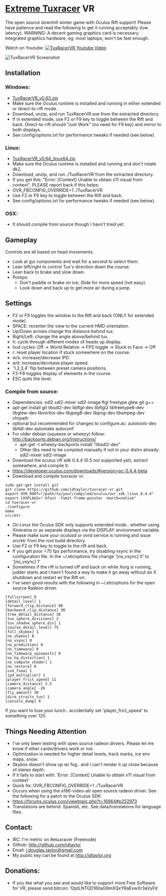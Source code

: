 # [Extreme Tuxracer](http://sourceforge.net/projects/extremetuxracer/) VR 

The open source downhill winter game with Oculus Rift support!  Please have patience and read the following to get it running acceptably (low latency).  WARNING: A decent gaming graphics card is necessary. Integrated graphics hardware, eg. most laptops, won't be fast enough.

Watch on Youtube:
[![TuxRacerVR Youtube Video](http://img.youtube.com/vi/sc76iido7fU/0.jpg)](http://www.youtube.com/watch?v=sc76iido7fU)

![TuxRacerVR Screenshot](https://d11g5bl75h7gks.cloudfront.net/shareuploads/submissions/1429606941987m8gjnka9k9/screens/1429606941987m8gjnka9k9_1429607598190.jpg)

## Installation

### Windows:
* [TuxRacerVR_v0.63.zip](https://github.com/jdtaylor/tuxracer-vr/releases/download/v0.63/TuxRacerVR_v0.63.zip)
* Make sure the Oculus runtime is installed and running in either extended or direct-to-rift mode.
* Download, unzip, and run TuxRacerVR.exe from the extracted directory.
* If in extended mode, use F2 or F9 key to toggle between the Rift and back.  Direct-to-rift should "Just Work" (no need for F9 key) and mirror to both displays.
* See config/options.txt for performance tweaks if needed (see below).

### Linux:
* [TuxRacerVR_v0.64_linux64.zip](https://github.com/jdtaylor/tuxracer-vr/releases/download/v0.64/TuxRacerVR_v0.64_linux64.zip)
* Make sure the Oculus runtime is installed and running and don't rotate dk2.
* Download, unzip, and run ./TuxRacerVR from the extracted directory.
 * If you get this: "Error: [Context] Unable to obtain x11 visual from context", PLEASE report back if this helps:
  * OVR_FBCONFIG_OVERRIDE=1 ./TuxRacerVR
* Use F2 or F9 key to toggle between the Rift and back.
* See config/options.txt for performance tweaks if needed (see below).

### OSX:
* It should compile from source though I havn't tried yet. 

## Gameplay
Controls are all based on head movements.
* Look at gui components and wait for a second to select them.
* Lean left/right to control Tux's direction down the course.
* Lean back to brake and slow down.
* Protips:
  * Don't paddle or brake on ice; Slide for more speed (not easy).
  * Look down and back up to get more air during a jump.

## Settings
* F2 or F9 toggles the window to the Rift and back (ONLY for extended mode).
* SPACE: recenter the view to the current HMD orientation.
* Up/Down arrows change the distance behind tux.
* Right/Left: change the angle above/behind tux.
* h: cycle through different modes of heads up display. 
 * hud cycles: Off -> World Relative -> FPS toggle -> Stuck to Face -> Off
* r: reset player location if stuck somewhere on the course.
* w/s: increase/decrease IPD.
* a/d: increase/decrease player speed.
* '1,2,3,4' flip between preset camera positions.
* F3-F8 toggles display of elements in the course.
* ESC quits the level.


### Compile from source:
* Dependencies: sdl2 sdl2-mixer sdl2-image ftgl freetype glew git g++
 * apt-get install git libsdl2-dev libftgl-dev libftgl2 libfreetype6-dev libglew-dev libvorbis-dev libjpeg8-dev libpng-dev libsmpeg-dev chrpath
 * optional but recommended for changes to configure.ac: autotools-dev libltdl-dev automake autoconf
 * For older debian (squeeze or wheezy) follow: http://backports.debian.org/Instructions/
   * apt-get -t wheezy-backports install "libsdl2-dev"
   * Other libs need to be compiled manually if not in your distro already: sdl2-mixer sdl2-image
* Download the oculus rift sdk 0.4.4 (0.5 not supported yet), extract somewhere, and compile it:
 * https://developer.oculus.com/downloads/#version=pc-0.4.4-beta
* Download and compile tuxracer vr:

 ```
sudo apt-get install git
git clone https://github.com/jdtaylor/tuxracer-vr.git
export OVR_ROOT="/path/to/your/compiled/oculus/ovr_sdk_linux_0.4.4"
export CXXFLAGS="-Ofast -fomit-frame-pointer -march=native" 
cd tuxracer-vr
./configure
make 
src/etr
 ```

* On Linux the Oculus SDK only supports extended mode.. whether using Xinerama or as separate displays via the DISPLAY environment variable.
* Please make sure your oculusd or ovrd service is running and issue src/etr from the root build directory.
* Use F2 or F9 key to toggle to the rift and back.
* If you get poor <75 fps performance, try disabling vsync in the configuration file.  In the ~/.etr/options file change '[no_vsync] 0' to '[no_vsync] 1'
* Sometimes if the rift is turned off and back on while Xorg is running, judder starts and I havn't found a way to make it go away without an X shutdown and restart w/ the Rift on.
* I've seen good results with the following in ~/.etr/options for the open source Radeon driver.

```
[fullscreen] 0
[detail_level] 1
[forward_clip_distance] 80
[backward_clip_distance] 30
[tree_detail_distance] 30
[tux_sphere_divisions] 2
[tux_shadow_sphere_div] 1
[course_detail_level] 75
[full_skybox] 1
[no_skybox] 0
[no_vsync] 0
[no_prediction] 0
[no_timewarp] 0
[no_timewarp_spinwaits] 0
[no_hq_distortion] 1
[no_compute_shader] 1
[no_restore] 0
[use_fxaa] 1
[ipd_multiplier] 1
[player_frict_speed] 11
[camera_distance] 3.5
[camera_angle] -26
[fly_amount] 30
[dire_straits_tux] 1
[console_dump] 0
```

If you want to lose your lunch.. accidentally set 'player_frict_speed' to something over 120.

## Things Needing Attention
* I've only been testing with open source radeon drivers.  Please let me know if other cards/drivers work or not.
* Optimization is needed for higher detail levels, track marks, ice env maps, snow.
* Skybox doesn't show up w/ fog.. and I can't render it up close because of stereo depth.
* If it fails to start with: 'Error: [Context] Unable to obtain x11 visual from context'
 * Quick fix: OVR_FBCONFIG_OVERRIDE=1 ./TuxRacerVR
 * Occurs when using the xf86-video-ati open source radeon driver. See the following for a patch to the Oculus SDK:
 * https://forums.oculus.com/viewtopic.php?t=16664#p252973
* Translations are behind.  Spanish, etc.  See data/translations for language files.

## Contact:
* IRC: I'm metric on #etuxracer (Freenode)
* Github: http://github.com/jdtaylor
* Email: j.douglas.taylor@gmail.com
* My public key can be found at http://jdtaylor.org

## Donations:
* If you like what you see and would like to support more Free Software for VR; please send bitcoin: 12ptLNTGD16itaG9mXQxYRaExwXr3aVyFd

